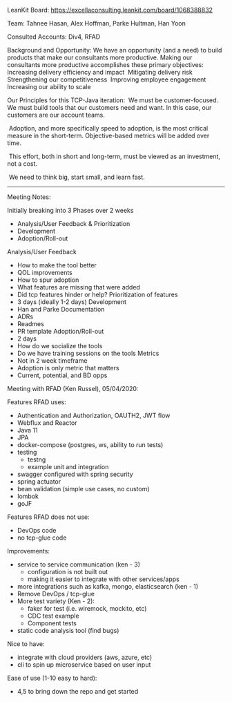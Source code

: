 LeanKit Board: https://excellaconsulting.leankit.com/board/1068388832

Team: Tahnee Hasan, Alex Hoffman, Parke Hultman, Han Yoon

Consulted Accounts: Div4, RFAD

Background and Opportunity:
  We have an opportunity (and a need) to build products that make our consultants more productive. Making our consultants more   productive accomplishes these primary objectives:
   ​ Increasing delivery efficiency and impact
   ​ Mitigating delivery risk
   ​ Strengthening our competitiveness
   ​ Improving employee engagement
   ​ Increasing our ability to scale
   
   
Our Principles for this TCP-Java iteration:
  ​ We must be customer-focused. We must build tools that our customers need and want. In this case, our customers are our         account teams.

  ​ Adoption, and more specifically speed to adoption, is the most critical measure in the short-term. Objective-based metrics     will be added over time.

  ​ This effort, both in short and long-term, must be viewed as an investment, not a cost.

  ​ We need to think big, start small, and learn fast.
  
------
Meeting Notes:

Initially breaking into 3 Phases over 2 weeks
  - Analysis/User Feedback & Prioritization
  - Development
  - Adoption/Roll-out

Analysis/User Feedback
  - How to make the tool better
  - QOL improvements
  - How to spur adoption
  - What features are missing that were added
  - Did tcp features hinder or help?
Prioritization of features
  - 3 days (ideally 1-2 days)
Development
  - Han and Parke
Documentation
  - ADRs
  - Readmes
  - PR template
Adoption/Roll-out
  - 2 days
  - How do we socialize the tools
  - Do we have training sessions on the tools
Metrics
  - Not in 2 week timeframe
  - Adoption is only metric that matters
  - Current, potential, and BD opps
  
Meeting with RFAD (Ken Russel), 05/04/2020:

Features RFAD uses:
  - Authentication and Authorization, OAUTH2, JWT flow
  - Webflux and Reactor
  - Java 11
  - JPA
  - docker-compose (postgres, ws, ability to run tests)
  - testing
    - testng
    - example unit and integration
  - swagger configured with spring security
  - spring actuator
  - bean validation (simple use cases, no custom)
  - lombok
  - goJF

Features RFAD does not use:
  - DevOps code
  - no tcp-glue code

Improvements:
  - service to service communication (ken - 3)
    - configuration is not built out
    - making it easier to integrate with other services/apps
  - more integrations such as kafka, mongo, elasticsearch (ken - 1)
  - Remove DevOps / tcp-glue  
  - More test variety (Ken - 2):
    - faker for test (i.e. wiremock, mockito, etc)
    - CDC test example
    - Component tests 
  - static code analysis tool (find bugs)
  
Nice to have:
  - integrate with cloud providers (aws, azure, etc)
  - cli to spin up microservice based on user input

Ease of use (1-10 easy to hard):
  - 4,5 to bring down the repo and get started

  
  
